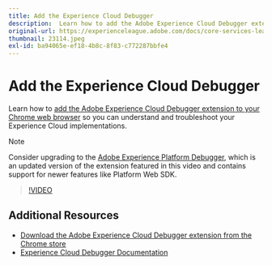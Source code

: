 ```yaml
---
title: Add the Experience Cloud Debugger
description:  Learn how to add the Adobe Experience Cloud Debugger extension to your Chrome web browser so you can understand and troubleshoot your Experience Cloud implementations.
original-url: https://experienceleague.adobe.com/docs/core-services-learn/tutorials/debugger/add-the-extension.html
thumbnail: 23114.jpeg
exl-id: ba94065e-ef18-4b8c-8f83-c772287bbfe4
---
```

# Add the Experience Cloud Debugger

Learn how to [add the Adobe Experience Cloud Debugger extension to your Chrome web browser](https://chrome.google.com/webstore/detail/adobe-experience-cloud-de/ocdmogmohccmeicdhlhhgepeaijenapj) so you can understand and troubleshoot your Experience Cloud implementations.

>[!NOTE]
>
>Consider upgrading to the [Adobe Experience Platform Debugger](../overview.md), which is an updated version of the extension featured in this video and contains support for newer features like Platform Web SDK.

>[!VIDEO](https://video.tv.adobe.com/v/23114/?quality=12)

## Additional Resources

* [Download the Adobe Experience Cloud Debugger extension from the Chrome store](https://chrome.google.com/webstore/detail/adobe-experience-cloud-de/ocdmogmohccmeicdhlhhgepeaijenapj)
* [Experience Cloud Debugger Documentation](https://experienceleague.adobe.com/docs/debugger/using/experience-cloud-debugger.html)
